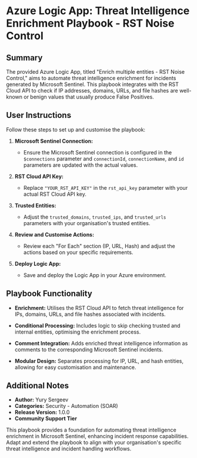 # Azure Logic App: Threat Intelligence Enrichment Playbook - RST Noise Control

## Summary

The provided Azure Logic App, titled "Enrich multiple entities - RST Noise Control," aims to automate threat intelligence enrichment for incidents generated by Microsoft Sentinel. This playbook integrates with the RST Cloud API to check if IP addresses, domains, URLs, and file hashes are well-known or benign values that usually produce False Positives.

## User Instructions

Follow these steps to set up and customise the playbook:

1. **Microsoft Sentinel Connection:**

   - Ensure the Microsoft Sentinel connection is configured in the `$connections` parameter and `connectionId`, `connectionName`, and `id` parameters are updated with the actual values.

2. **RST Cloud API Key:**

   - Replace `"YOUR_RST_API_KEY"` in the `rst_api_key` parameter with your actual RST Cloud API key.

3. **Trusted Entities:**

   - Adjust the `trusted_domains`, `trusted_ips`, and `trusted_urls` parameters with your organisation's trusted entities.

4. **Review and Customise Actions:**

   - Review each "For Each" section (IP, URL, Hash) and adjust the actions based on your specific requirements.

5. **Deploy Logic App:**
   - Save and deploy the Logic App in your Azure environment.

## Playbook Functionality

- **Enrichment:** Utilises the RST Cloud API to fetch threat intelligence for IPs, domains, URLs, and file hashes associated with incidents.

- **Conditional Processing:** Includes logic to skip checking trusted and internal entities, optimising the enrichment process.

- **Comment Integration:** Adds enriched threat intelligence information as comments to the corresponding Microsoft Sentinel incidents.

- **Modular Design:** Separates processing for IP, URL, and hash entities, allowing for easy customisation and maintenance.

## Additional Notes

- **Author:** Yury Sergeev
- **Categories:** Security - Automation (SOAR)
- **Release Version:** 1.0.0
- **Community Support Tier**

This playbook provides a foundation for automating threat intelligence enrichment in Microsoft Sentinel, enhancing incident response capabilities. Adapt and extend the playbook to align with your organisation's specific threat intelligence and incident handling workflows.

